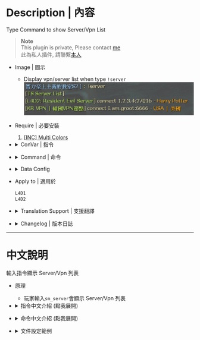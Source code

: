 # Description | 內容
Type Command to show Server/Vpn List

> __Note__ <br/>
This plugin is private, Please contact [me](https://github.com/fbef0102/Game-Private_Plugin#私人插件列表-private-plugins-list)<br/>
此為私人插件, 請聯繫[本人](https://github.com/fbef0102/Game-Private_Plugin#私人插件列表-private-plugins-list)

* Image | 圖示
	* Display vpn/server list when type ```!server```
	<br/>![server_display_list_1](image/server_display_list_1.jpg)

* Require | 必要安裝
	1. [[INC] Multi Colors](https://github.com/fbef0102/L4D1_2-Plugins/releases/tag/Multi-Colors)

* <details><summary>ConVar | 指令</summary>

	* cfg/sourcemod/server_display_list.cfg
		```php
		// 0=Plugin off, 1=Plugin on.
		server_display_list_allow "1"
		```
</details>

* <details><summary>Command | 命令</summary>

	* **Show Server/Vpn List.**
		```php
		sm_vpn
		sm_server
		```

	* **Reloads the data config.** (Admin Required: ADMFLAG_ROOT)
		```php
		sm_vpn_reload
		sm_server_reload
		```
</details>

* <details><summary>Data Config</summary>

	* [data/server_display_list.cfg](data/server_display_list.cfg)
		> Manual in this file, click for more details...
</details>

* Apply to | 適用於
	```
	L4D1
	L4D2
	```

* <details><summary>Translation Support | 支援翻譯</summary>

	```
	English
	繁體中文
	简体中文
	```
</details>

* <details><summary>Changelog | 版本日誌</summary>

	* v1.1 (2024-9-3)
		* Add translation file

	* v1.0
	    * Initial Release
</details>

- - - -
# 中文說明
輸入指令顯示 Server/Vpn 列表

* 原理
	* 玩家輸入```sm_server```會顯示 Server/Vpn 列表

* <details><summary>指令中文介紹 (點我展開)</summary>

	* cfg/sourcemod/server_display_list.cfg
		```php
		// 0=關閉插件, 1=啟動插件
		server_display_list_allow "1"
		```
</details>

* <details><summary>命令中文介紹 (點我展開)</summary>

	* **顯示 Server/Vpn 列表**
		```php
		sm_vpn
		sm_server
		```

	* **重新加載文件. (權限: ADMFLAG_ROOT)**
		```php
		sm_vpn_reload
		sm_server_reload
		```
</details>

* <details><summary>文件設定範例</summary>

	* 可自行設定顯示內容
	* [data/server_display_list.cfg](data/server_display_list.cfg)
		> 內有中文說明，可點擊查看
</details>